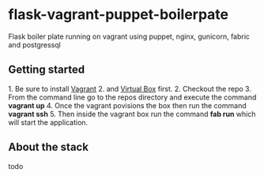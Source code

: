 flask-vagrant-puppet-boilerpate
===============================

Flask boiler plate running on vagrant using puppet, nginx, gunicorn, fabric and postgressql

<h2>Getting started</h2>
1. Be sure to install <a href='https://www.vagrantup.com/' target='_blank'>Vagrant</a> 
2. and <a href='https://www.virtualbox.org/' target='_blank'>Virtual Box</a> first.
2. Checkout the repo
3. From the command line go to the repos directory and execute the command <b>vagrant up</b>
4. Once the vagrant povisions the box then run the command  <b>vagrant ssh</b>
5. Then inside the vagrant box run the command <b>fab run</b> which will start the application.

<h2>About the stack</h2>
<p>todo</p>



